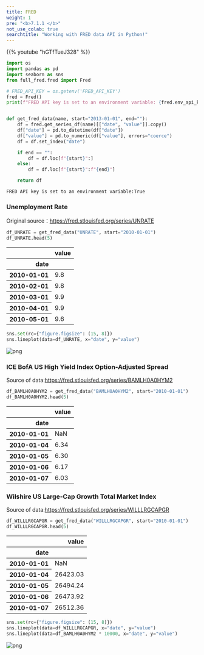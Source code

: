 ```yaml
---
title: FRED
weight: 1
pre: "<b>7.1.1 </b>"
not_use_colab: true
searchtitle: "Working with FRED data API in Python!"
---
```


{{% youtube "hGTfTueJ328" %}}

```python
import os
import pandas as pd
import seaborn as sns
from full_fred.fred import Fred

# FRED_API_KEY = os.getenv('FRED_API_KEY')
fred = Fred()
print(f"FRED API key is set to an environment variable: {fred.env_api_key_found()}")


def get_fred_data(name, start="2013-01-01", end=""):
    df = fred.get_series_df(name)[["date", "value"]].copy()
    df["date"] = pd.to_datetime(df["date"])
    df["value"] = pd.to_numeric(df["value"], errors="coerce")
    df = df.set_index("date")

    if end == "":
        df = df.loc[f"{start}":]
    else:
        df = df.loc[f"{start}":f"{end}"]

    return df
```

    FRED API key is set to an environment variable:True


### Unemployment Rate

Original source：https://fred.stlouisfed.org/series/UNRATE


```python
df_UNRATE = get_fred_data("UNRATE", start="2010-01-01")
df_UNRATE.head(5)
```




<div>
<style scoped>
    .dataframe tbody tr th:only-of-type {
        vertical-align: middle;
    }

    .dataframe tbody tr th {
        vertical-align: top;
    }

    .dataframe thead th {
        text-align: right;
    }
</style>
<table class="dataframe">
  <thead>
    <tr style="text-align: right;">
      <th></th>
      <th>value</th>
    </tr>
    <tr>
      <th>date</th>
      <th></th>
    </tr>
  </thead>
  <tbody>
    <tr>
      <th>2010-01-01</th>
      <td>9.8</td>
    </tr>
    <tr>
      <th>2010-02-01</th>
      <td>9.8</td>
    </tr>
    <tr>
      <th>2010-03-01</th>
      <td>9.9</td>
    </tr>
    <tr>
      <th>2010-04-01</th>
      <td>9.9</td>
    </tr>
    <tr>
      <th>2010-05-01</th>
      <td>9.6</td>
    </tr>
  </tbody>
</table>
</div>




```python
sns.set(rc={"figure.figsize": (15, 8)})
sns.lineplot(data=df_UNRATE, x="date", y="value")
```




    
![png](/images/finance/main/001-FRED_files/001-FRED_3_1.png)
    


### ICE BofA US High Yield Index Option-Adjusted Spread

Source of data:https://fred.stlouisfed.org/series/BAMLH0A0HYM2


```python
df_BAMLH0A0HYM2 = get_fred_data("BAMLH0A0HYM2", start="2010-01-01")
df_BAMLH0A0HYM2.head(5)
```




<div>
<style scoped>
    .dataframe tbody tr th:only-of-type {
        vertical-align: middle;
    }

    .dataframe tbody tr th {
        vertical-align: top;
    }

    .dataframe thead th {
        text-align: right;
    }
</style>
<table class="dataframe">
  <thead>
    <tr style="text-align: right;">
      <th></th>
      <th>value</th>
    </tr>
    <tr>
      <th>date</th>
      <th></th>
    </tr>
  </thead>
  <tbody>
    <tr>
      <th>2010-01-01</th>
      <td>NaN</td>
    </tr>
    <tr>
      <th>2010-01-04</th>
      <td>6.34</td>
    </tr>
    <tr>
      <th>2010-01-05</th>
      <td>6.30</td>
    </tr>
    <tr>
      <th>2010-01-06</th>
      <td>6.17</td>
    </tr>
    <tr>
      <th>2010-01-07</th>
      <td>6.03</td>
    </tr>
  </tbody>
</table>
</div>



### Wilshire US Large-Cap Growth Total Market Index

Source of data:https://fred.stlouisfed.org/series/WILLLRGCAPGR


```python
df_WILLLRGCAPGR = get_fred_data("WILLLRGCAPGR", start="2010-01-01")
df_WILLLRGCAPGR.head(5)
```




<div>
<style scoped>
    .dataframe tbody tr th:only-of-type {
        vertical-align: middle;
    }

    .dataframe tbody tr th {
        vertical-align: top;
    }

    .dataframe thead th {
        text-align: right;
    }
</style>
<table class="dataframe">
  <thead>
    <tr style="text-align: right;">
      <th></th>
      <th>value</th>
    </tr>
    <tr>
      <th>date</th>
      <th></th>
    </tr>
  </thead>
  <tbody>
    <tr>
      <th>2010-01-01</th>
      <td>NaN</td>
    </tr>
    <tr>
      <th>2010-01-04</th>
      <td>26423.03</td>
    </tr>
    <tr>
      <th>2010-01-05</th>
      <td>26494.24</td>
    </tr>
    <tr>
      <th>2010-01-06</th>
      <td>26473.92</td>
    </tr>
    <tr>
      <th>2010-01-07</th>
      <td>26512.36</td>
    </tr>
  </tbody>
</table>
</div>




```python
sns.set(rc={"figure.figsize": (15, 8)})
sns.lineplot(data=df_WILLLRGCAPGR, x="date", y="value")
sns.lineplot(data=df_BAMLH0A0HYM2 * 10000, x="date", y="value")
```



    
![png](/images/finance/main/001-FRED_files/001-FRED_8_1.png)
    

